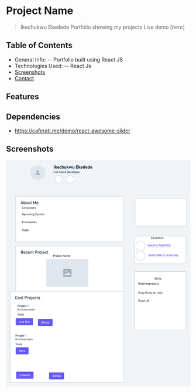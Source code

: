 # Project Name
> Ikechukwu Ekedede Portfolio showing my projects
> Live demo [_here_]

## Table of Contents
* General Info: -- Portfolio built using React JS
* Technologies Used: -- React Js
* [Screenshots](#screenshots)
* [Contact](#contact)


## Features

## Dependencies
* https://caferati.me/demo/react-awesome-slider




## Screenshots
![screenshot](src/img/wire_frame.png)


